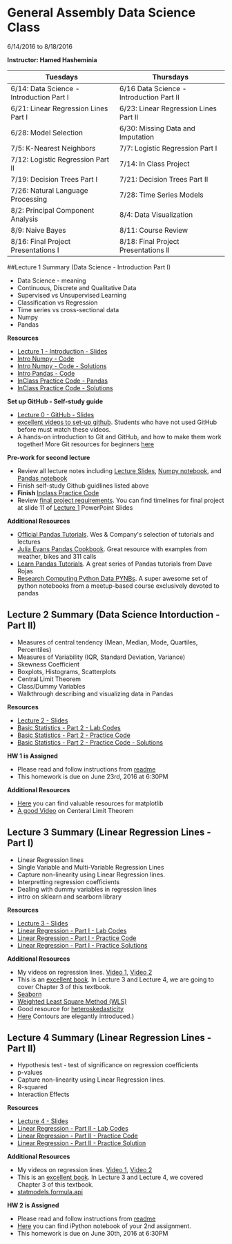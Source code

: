 # General Assembly Data Science Class 
6/14/2016 to 8/18/2016

**Instructor: Hamed Hasheminia**


Tuesdays | Thursdays
--- | ---
6/14: Data Science - Introduction Part I | 6/16 Data Science - Introduction Part II
6/21: Linear Regression Lines Part I | 6/23: Linear Regression Lines Part II 
6/28: Model Selection | 6/30: Missing Data and Imputation
7/5: K-Nearest Neighbors | 7/7: Logistic Regression Part I
7/12: Logistic Regression Part II | 7/14: In Class Project 
7/19: Decision Trees Part I | 7/21: Decision Trees Part II
7/26: Natural Language Processing | 7/28: Time Series Models
8/2: Principal Component Analysis | 8/4: Data Visualization
8/9: Naive Bayes | 8/11: Course Review
8/16: Final Project Presentations I | 8/18: Final Project Presentations II




##Lecture 1 Summary (Data Science - Introduction Part I)


 - Data Science - meaning
 - Continuous, Discrete and Qualitative Data
 - Supervised vs Unsupervised Learning
 - Classification vs Regression
 - Time series vs cross-sectional data
 - Numpy
 - Pandas
 
**Resources**
 
 - [Lecture 1 - Introduction - Slides](https://github.com/ga-students/DS-SF-24/blob/master/Lecture%20Notes-Slides/Lecture%201%20-%20Introduction.pptx)
 - [Intro Numpy - Code](https://github.com/ga-students/DS-SF-24/blob/master/Code/Lecture%201_Intro_Numpy.ipynb)
 - [Intro Numpy - Code - Solutions](https://github.com/ga-students/DS-SF-24/blob/master/Code/Lecture%201_Intro_Numpy_Solutions.ipynb)
 - [Intro Pandas - Code](https://github.com/ga-students/DS-SF-24/blob/master/Code/Lecture%201_Intro_Pandas.ipynb)
 - [InClass Practice Code - Pandas](https://github.com/ga-students/DS-SF-24/blob/master/Code/Lecture%201-Practice-Code.ipynb)
 - [InClass Practice Code - Solutions](https://github.com/ga-students/DS-SF-24/blob/master/Code/Lecture%201-Practice-Code-Solutions.ipynb)
 
**Set up GitHub - Self-study guide**

 - [Lecture 0 - GitHub - Slides](https://github.com/ga-students/DS-SF-24/blob/master/Lecture%20Notes-Slides/Lecture%200%20-%20GitHub%20-%20Self-study.pptx) 
 - [excellent videos to set-up github](https://www.youtube.com/playlist?list=PL5-da3qGB5IBLMp7LtN8Nc3Efd4hJq0kD). Students who have not used GitHub before must watch these videos.
 - A hands-on introduction to Git and GitHub, and how to make them work together! More Git resources for beginners [here](http://www.dataschool.io/tag/git/)
 
**Pre-work for second lecture**
 
 - Review all lecture notes including [Lecture Slides](https://github.com/ga-students/DS-SF-24/blob/master/Lecture%20Notes-Slides/Lecture%201%20-%20Introduction.pptx), [Numpy notebook](https://github.com/ga-students/DS-SF-24/blob/master/Code/Lecture1_Intro_Numpy.ipynb), and [Pandas notebook](https://github.com/ga-students/DS-SF-24/blob/master/Code/Lecture%201-Practice-Code.ipynb)
 - Finish self-study Github guidlines listed above
 - **Finish** [Inclass Practice Code](https://github.com/ga-students/DS-SF-24/blob/master/Code/Lecture%201-Practice-Code.ipynb)
 - Review [final project requirements](https://github.com/ga-students/DS-SF-24/blob/master/final-projects/readme.md). You can find timelines for final project at slide 11 of [Lecture 1](https://github.com/ga-students/DS-SF-24/blob/master/Lecture%20Notes-Slides/Lecture%201%20-%20Introduction.pptx) PowerPoint Slides
  
**Additional Resources**

 - [Official Pandas Tutorials](http://pandas.pydata.org/pandas-docs/stable/tutorials.html). Wes & Company's selection of tutorials and lectures
 - [Julia Evans Pandas Cookbook](https://github.com/jvns/pandas-cookbook). Great resource with examples from weather, bikes and 311 calls
 - [Learn Pandas Tutorials](https://bitbucket.org/hrojas/learn-pandas). A great series of Pandas tutorials from Dave Rojas
 - [Research Computing Python Data PYNBs](https://github.com/ResearchComputing/Meetup-Fall-2013/tree/master/python). A super awesome set of python notebooks from a meetup-based course exclusively devoted to pandas
 
 
## Lecture 2 Summary (Data Science Intorduction - Part II)
- Measures of central tendency (Mean, Median, Mode, Quartiles, Percentiles)- Measures of Variability (IQR, Standard Deviation, Variance)- Skewness Coefficient - Boxplots, Histograms, Scatterplots- Central Limit Theorem- Class/Dummy Variables
- Walkthrough describing and visualizing data in Pandas

**Resources**
 
 - [Lecture 2 - Slides](https://github.com/ga-students/DS-SF-24/blob/master/Lecture%20Notes-Slides/Lecture%202%20-%20Introduction%20-%20Part%202.pptx) 
 - [Basic Statistics - Part 2 - Lab Codes](https://github.com/ga-students/DS-SF-24/blob/master/Code/Lecture%202%20-%20Intro.ipynb) 
 - [Basic Statistics - Part 2 - Practice Code](https://github.com/ga-students/DS-SF-24/blob/master/Code/Lecture%202-%20Intro%20-Practice-Code.ipynb)
 - [Basic Statistics - Part 2 - Practice Code - Solutions](https://github.com/ga-students/DS-SF-24/blob/master/Code/Lecture%202-%20Intro%20-Practice-Code-Solutions.ipynb)


**HW 1 is Assigned**

 - Please read and follow instructions from [readme](https://github.com/ga-students/DS-SF-24/blob/master/HW%20Assignments/HW1/readme.md)
 - This homework is due on June 23rd, 2016 at 6:30PM

**Additional Resources**

 - [Here](http://matplotlib.org/resources/index.html) you can find valuable resources for matplotlib
 - [A good Video](https://www.youtube.com/watch?v=Pujol1yC1_A) on Centeral Limit Theorem
 

## Lecture 3 Summary (Linear Regression Lines - Part I)
- Linear Regression lines
- Single Variable and Multi-Variable Regression Lines
- Capture non-linearity using Linear Regression lines.
- Interpretting regression coefficients
- Dealing with dummy variables in regression lines
- intro on sklearn and searborn library

**Resources**
 
- [Lecture 3 - Slides](https://github.com/ga-students/DS-SF-24/blob/master/Lecture%20Notes-Slides/Lecture%203%20-%20Linear%20Regression%20-%20Part%201.pptx) 
- [Linear Regression - Part I - Lab Codes](https://github.com/ga-students/DS-SF-24/blob/master/Code/Lecture%203%20-%20Linear%20Regression%20-%20Part%201.ipynb) 
- [Linear Regression - Part I - Practice Code](https://github.com/ga-students/DS-SF-24/blob/master/Code/Lecture%203-Practice-Code.ipynb)
- [Linear Regression - Part I - Practice Solutions](https://github.com/ga-students/DS-SF-24/blob/master/Code/Lecture%203-Practice-Solution.ipynb)

**Additional Resources**

- My videos on regression lines. [Video 1](https://www.youtube.com/watch?v=QRzaKZRqens), [Video 2](https://www.youtube.com/watch?v=F6ceTd56vc0)
- This is an [excellent book](http://www-bcf.usc.edu/~gareth/ISL/ISLR%20Sixth%20Printing.pdf). In Lecture 3 and Lecture 4, we are going to cover Chapter 3 of this textbook.
- [Seaborn](https://web.stanford.edu/~mwaskom/software/seaborn/api.html) 
- [Weighted Least Square Method (WLS)](http://www.econ.uiuc.edu/~wsosa/econ471/GLSHeteroskedasticity.pdf) 
- Good resource for [heteroskedasticity](http://www.statsmakemecry.com/smmctheblog/confusing-stats-terms-explained-heteroscedasticity-heteroske.html)
- [Here](http://math.arizona.edu/~calc/Text/Section12.3.pdf) Contours are elegantly introduced.)


## Lecture 4 Summary (Linear Regression Lines - Part II)
- Hypothesis test - test of significance on regression coefficients
- p-values
- Capture non-linearity using Linear Regression lines.
- R-squared
- Interaction Effects

**Resources**
 
- [Lecture 4 - Slides](https://github.com/ga-students/DS-SF-24/blob/master/Lecture%20Notes-Slides/Lecture%204%20-%20Regression%20-%20Part%202.pptx) 
- [Linear Regression - Part II - Lab Codes](https://github.com/ga-students/DS-SF-24/blob/master/Code/Lecture%204%20-%20Linear%20Regression%20-%20Part%202.ipynb) 
- [Linear Regression - Part II - Practice Code](https://github.com/ga-students/DS-SF-24/blob/master/Code/Lecture%204-Practice-Code.ipynb)
- [Linear Regression - Part II - Practice Solution](https://github.com/ga-students/DS-SF-24/blob/master/Code/Lecture4-Practice-Solution.ipynb)

**Additional Resources**

- My videos on regression lines. [Video 1](https://www.youtube.com/watch?v=QRzaKZRqens), [Video 2](https://www.youtube.com/watch?v=F6ceTd56vc0)
- This is an [excellent book](http://www-bcf.usc.edu/~gareth/ISL/ISLR%20Sixth%20Printing.pdf). In Lecture 3 and Lecture 4, we covered Chapter 3 of this textbook.
- [statmodels.formula.api](http://statsmodels.sourceforge.net/devel/)

**HW 2 is Assigned**

 - Please read and follow instructions from [readme](https://github.com/ga-students/DS-SF-24/blob/master/HW%20Assignments/HW2/readme.md)
 - [Here](https://github.com/ga-students/DS-SF-24/blob/master/HW%20Assignments/HW2/HW2-Starter-Code.ipynb) you can find iPython notebook of your 2nd assignment.
 - This homework is due on June 30th, 2016 at 6:30PM

